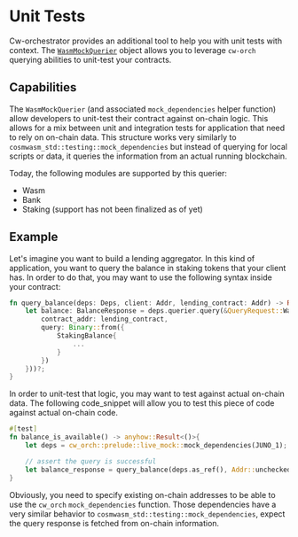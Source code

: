 # Unit Tests

Cw-orchestrator provides an additional tool to help you with unit tests with context. The [`WasmMockQuerier`](https://docs.rs/cw-orch/latest/cw_orch/daemon/live_mock/struct.WasmMockQuerier.html) object allows you to leverage `cw-orch` querying abilities to unit-test your contracts.

## Capabilities

The `WasmMockQuerier` (and associated `mock_dependencies` helper function) allow developers to unit-test their contract against on-chain logic. This allows for a mix between unit and integration tests for application that need to rely on on-chain data. This structure works very similarly to `cosmwasm_std::testing::mock_dependencies` but instead of querying for local scripts or data, it queries the information from an actual running blockchain.

Today, the following modules are supported by this querier:

- Wasm
- Bank
- Staking (support has not been finalized as of yet)

## Example

Let's imagine you want to build a lending aggregator. In this kind of application, you want to query the balance in staking tokens that your client has. In order to do that, you may want to use the following syntax inside your contract:

```rust
fn query_balance(deps: Deps, client: Addr, lending_contract: Addr) -> Result<BalanceResponse, ContractError>{
    let balance: BalanceResponse = deps.querier.query(&QueryRequest::Wasm(WasmQuery::Smart{
        contract_addr: lending_contract,
        query: Binary::from({
            StakingBalance{
                ...
            }
        })
    }))?;
}
```

In order to unit-test that logic, you may want to test against actual on-chain data. The following code_snippet will allow you to test this piece of code against actual on-chain code.

```rust
#[test]
fn balance_is_available() -> anyhow::Result<()>{
    let deps = cw_orch::prelude::live_mock::mock_dependencies(JUNO_1);

    // assert the query is successful
    let balance_response = query_balance(deps.as_ref(), Addr::unchecked("juno1..."), Addr::unchecked("juno1..")).unwrap();
}
```

Obviously, you need to specify existing on-chain addresses to be able to use the `cw_orch` `mock_dependencies` function. Those dependencies have a very similar behavior to `cosmwasm_std::testing::mock_dependencies`, expect the query response is fetched from on-chain information.
